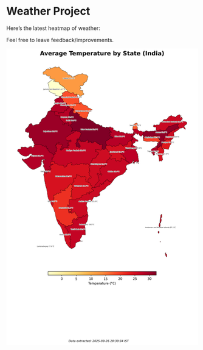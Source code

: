 # Weather Project

Here’s the latest heatmap of weather:

Feel free to leave feedback/improvements.

![India Heatmap](docs/assets/india_heatmap.png?v=D6AA94)
